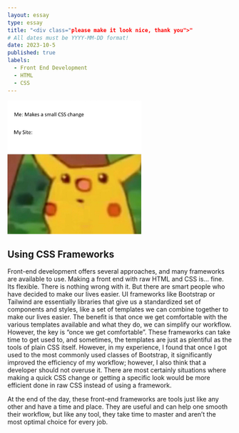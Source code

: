 ```yaml
---
layout: essay
type: essay
title: "<div class="please make it look nice, thank you">"
# All dates must be YYYY-MM-DD format!
date: 2023-10-5
published: true
labels:
  - Front End Development
  - HTML
  - CSS
---
```


<img width="300px" class="rounded float-start pe-4" src="../img/pokemon_meme.png">

## Using CSS Frameworks
Front-end development offers several approaches, and many frameworks are available to use. Making a front end with raw HTML and CSS is… fine. Its flexible. There is nothing wrong with it. But there are smart people who have decided to make our lives easier. UI frameworks like Bootstrap or Tailwind are essentially libraries that give us a standardized set of components and styles, like a set of templates we can combine together to make our lives easier. The benefit is that once we get comfortable with the various templates available and what they do, we can simplify our workflow. However, the key is “once we get comfortable”. These frameworks can take time to get used to, and sometimes, the templates are just as plentiful as the tools of plain CSS itself. However, in my experience, I found that once I got used to the most commonly used classes of Bootstrap, it significantly improved the efficiency of my workflow; however, I also think that a developer should not overuse it. There are most certainly situations where making a quick CSS change or getting a specific look would be more efficient done in raw CSS instead of using a framework.

At the end of the day, these front-end frameworks are tools just like any other and have a time and place. They are useful and can help one smooth their workflow, but like any tool, they take time to master and aren’t the most optimal choice for every job.
